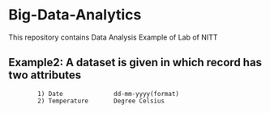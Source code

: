 # Big-Data-Analytics
This repository contains Data Analysis Example of Lab of NITT

## Example2: A dataset is given in which record has two attributes
            1) Date              dd-mm-yyyy(format)
            2) Temperature       Degree Celsius

